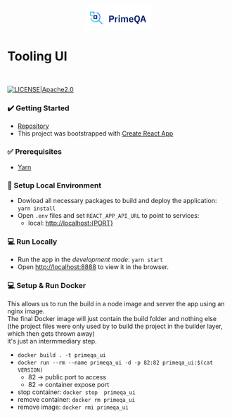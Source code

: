 <!---
Copyright 2022 PrimeQA Team

Licensed under the Apache License, Version 2.0 (the "License");
you may not use this file except in compliance with the License.
You may obtain a copy of the License at

    http://www.apache.org/licenses/LICENSE-2.0

Unless required by applicable law or agreed to in writing, software
distributed under the License is distributed on an "AS IS" BASIS,
WITHOUT WARRANTIES OR CONDITIONS OF ANY KIND, either express or implied.
See the License for the specific language governing permissions and
limitations under the License.
-->

<!-- START sphinx doc instructions - DO NOT MODIFY next code, please -->
<div align="center">
    <img src="_static/img/PrimeQA.png" width="150"/>
</div>
<!-- END sphinx doc instructions - DO NOT MODIFY above code, please --> 

# Tooling UI        

<br>

[![LICENSE|Apache2.0](https://img.shields.io/github/license/saltstack/salt?color=blue)](https://www.apache.org/licenses/LICENSE-2.0.txt)

<h3>✔️ Getting Started</h3> 

- [Repository](https://github.com/primeqa/primeqa-ui)        
- This project was bootstrapped with [Create React App](https://github.com/facebook/create-react-app)   

<h3>✅ Prerequisites</h3>

- [Yarn](https://classic.yarnpkg.com/en/docs/install)

<h3>🧩 Setup Local Environment</h3>

- Dowload all necessary packages to build and deploy the application: `yarn install`        
- Open `.env` files and set `REACT_APP_API_URL` to point to services:        
    - local: [http://localhost:{PORT}](http://localhost:{PORT})      

<h3>💻 Run Locally</h3>

- Run the app in the _*development mode*_: `yarn start`        
- Open [http://localhost:8888](http://localhost:8888) to view it in the browser.               

<h3>💻 Setup & Run Docker</h3>      

This allows us to run the build in a node image and server the app using an nginx image.        
The final Docker image will just contain the build folder and nothing else      
(the project files were only used by to build the project in the builder layer, which then gets thrown away)      
it's just an intermmediary step.        

- `docker build . -t primeqa_ui`       
- `docker run --rm --name primeqa_ui -d -p 82:82 primeqa_ui:$(cat VERSION)`              
    - 82 -> public port to access     
    - 82 -> container expose port  
- stop container: `docker stop  primeqa_ui`        
- remove container: `docker rm primeqa_ui`     
- remove image: `docker rmi primeqa_ui`        